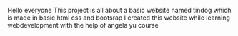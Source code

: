 Hello everyone 
This project is all about a basic website named tindog which is made in basic html css and bootsrap I created this website while learning webdevelopment with the help of angela yu course 
